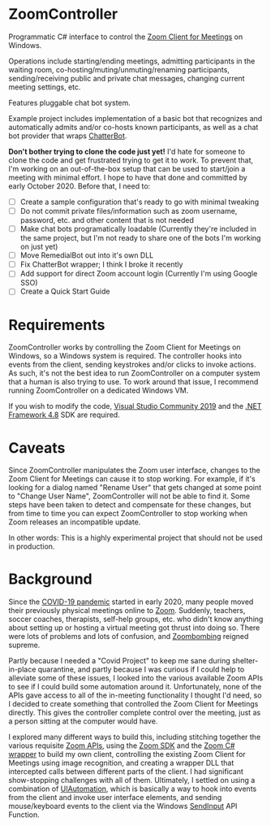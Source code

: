 # ZoomController
Programmatic C# interface to control the [Zoom Client for Meetings](https://zoom.us/client/latest/ZoomInstaller.exe) on Windows.

Operations include starting/ending meetings, admitting participants in the waiting room, co-hosting/muting/unmuting/renaming participants, sending/receiving public and private chat messages, changing current meeting settings, etc.

Features pluggable chat bot system.

Example project includes implementation of a basic bot that recognizes and automatically admits and/or co-hosts known participants, as well as a chat bot provider that wraps [ChatterBot](https://chatterbot.readthedocs.io/en/stable/).

**Don't bother trying to clone the code just yet!**  I'd hate for someone to clone the code and get frustrated trying to get it to work.  To prevent that, I'm working on an out-of-the-box setup that can be used to start/join a meeting with minimal effort.  I hope to have that done and committed by early October 2020.  Before that, I need to:
- [ ] Create a sample configuration that's ready to go with minimal tweaking
- [ ] Do not commit private files/information such as zoom username, password, etc. and other content that is not needed
- [ ] Make chat bots programatically loadable (Currently they're included in the same project, but I'm not ready to share one of the bots I'm working on just yet)
- [ ] Move RemedialBot out into it's own DLL
- [ ] Fix ChatterBot wrapper; I think I broke it recently
- [ ] Add support for direct Zoom account login (Currently I'm using Google SSO)
- [ ] Create a Quick Start Guide

# Requirements

ZoomController works by controlling the Zoom Client for Meetings on Windows, so a Windows system is required.  The controller hooks into events from the client, sending keystrokes and/or clicks to invoke actions.  As such, it's not the best idea to run ZoomController on a computer system that a human is also trying to use.  To work around that issue, I recommend running ZoomController on a dedicated Windows VM.

If you wish to modify the code, [Visual Studio Community 2019](https://visualstudio.microsoft.com/vs/community/) and the [.NET Framework 4.8](https://devblogs.microsoft.com/dotnet/announcing-the-net-framework-4-8/) SDK are required.

# Caveats

Since ZoomController manipulates the Zoom user interface, changes to the Zoom Client for Meetings can cause it to stop working.  For example, if it's looking for a dialog named "Rename User" that gets changed at some point to "Change User Name", ZoomController will not be able to find it.  Some steps have been taken to detect and compensate for these changes, but from time to time you can expect ZoomController to stop working when Zoom releases an incompatible update.

In other words: This is a highly experimental project that should not be used in production.

# Background

Since the [COVID-19 pandemic](https://en.wikipedia.org/wiki/COVID-19_pandemic) started in early 2020, many people moved their previously physical meetings online to [Zoom](https://zoom.us/).  Suddenly, teachers, soccer coaches, therapists, self-help groups, etc. who didn't know anything about setting up or hosting a virtual meeting got thrust into doing so.  There were lots of problems and lots of confusion, and [Zoombombing](https://en.wikipedia.org/wiki/Zoombombing) reigned supreme.

Partly because I needed a "Covid Project" to keep me sane during shelter-in-place quarantine, and partly because I was curious if I could help to alleviate some of these issues, I looked into the various available Zoom APIs to see if I could build some automation around it.  Unfortunately, none of the APIs gave access to all of the in-meeting functionality I thought I'd need, so I decided to create something that controlled the Zoom Client for Meetings directly.  This gives the controller complete control over the meeting, just as a person sitting at the computer would have.

I explored many different ways to build this, including stitching together the various requisite [Zoom APIs](https://marketplace.zoom.us/docs/api-reference/zoom-api), using the [Zoom SDK](https://marketplace.zoom.us/docs/sdk/native-sdks/windows/mastering-sdk/windows-sdk-functions) and the [Zoom C# wrapper](https://marketplace.zoom.us/docs/sdk/native-sdks/windows/c-sharp-wrapper) to build my own client, controlling the existing Zoom Client for Meetings using image recognition, and creating a wrapper DLL that intercepted calls between different parts of the client.  I had significant show-stopping challenges with all of them.  Ultimately, I settled on using a combination of [UIAutomation](https://docs.microsoft.com/en-us/dotnet/framework/ui-automation/ui-automation-overview), which is basically a way to hook into events from the client and invoke user interface elements, and sending mouse/keyboard events to the client via the Windows [SendInput](https://docs.microsoft.com/en-us/windows/win32/api/winuser/nf-winuser-sendinput) API Function.
